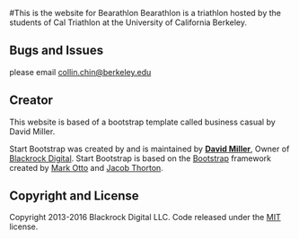 #This is the website for Bearathlon
Bearathlon is a triathlon hosted by the students of Cal Triathlon at the University of California Berkeley.

## Bugs and Issues
please email collin.chin@berkeley.edu

## Creator
This website is based of a bootstrap template called business casual by David Miller.

Start Bootstrap was created by and is maintained by **[David Miller](http://davidmiller.io/)**, Owner of [Blackrock Digital](http://blackrockdigital.io/).
Start Bootstrap is based on the [Bootstrap](http://getbootstrap.com/) framework created by [Mark Otto](https://twitter.com/mdo) and [Jacob Thorton](https://twitter.com/fat).

## Copyright and License

Copyright 2013-2016 Blackrock Digital LLC. Code released under the [MIT](https://github.com/BlackrockDigital/startbootstrap-business-casual/blob/gh-pages/LICENSE) license.
